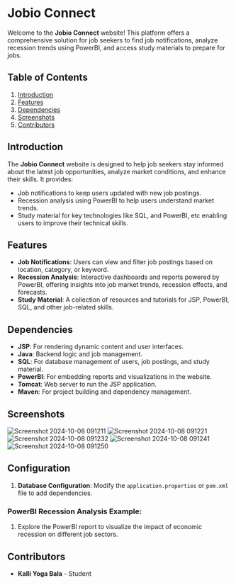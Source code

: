 # Jobio Connect

Welcome to the **Jobio Connect** website! This platform offers a comprehensive solution for job seekers to find job notifications, analyze recession trends using PowerBI, and access study materials to prepare for jobs.

## Table of Contents
1. [Introduction](#introduction)
2. [Features](#features)
3. [Dependencies](#dependencies)
4. [Screenshots](#screenshots)
5. [Contributors](#contributors)

## Introduction
The **Jobio Connect** website is designed to help job seekers stay informed about the latest job opportunities, analyze market conditions, and enhance their skills. It provides:
- Job notifications to keep users updated with new job postings.
- Recession analysis using PowerBI to help users understand market trends.
- Study material for key technologies like SQL, and PowerBI, etc enabling users to improve their technical skills.

## Features
- **Job Notifications**: Users can view and filter job postings based on location, category, or keyword.
- **Recession Analysis**: Interactive dashboards and reports powered by PowerBI, offering insights into job market trends, recession effects, and forecasts.
- **Study Material**: A collection of resources and tutorials for JSP, PowerBI, SQL, and other job-related skills.

## Dependencies
- **JSP**: For rendering dynamic content and user interfaces.
- **Java**: Backend logic and job management.
- **SQL**: For database management of users, job postings, and study material.
- **PowerBI**: For embedding reports and visualizations in the website.
- **Tomcat**: Web server to run the JSP application.
- **Maven**: For project building and dependency management.

## Screenshots
![Screenshot 2024-10-08 091211](https://github.com/user-attachments/assets/4495abfd-520e-44a4-99b1-51309d5ccb92)
![Screenshot 2024-10-08 091221](https://github.com/user-attachments/assets/e97821b5-3abf-41cf-9524-a24a79fada07)
![Screenshot 2024-10-08 091232](https://github.com/user-attachments/assets/cf837289-0eda-483d-baca-12bb8ea1bd96)
![Screenshot 2024-10-08 091241](https://github.com/user-attachments/assets/06ef8923-5058-4f19-9596-972cb4acf3ba)
![Screenshot 2024-10-08 091250](https://github.com/user-attachments/assets/15efa384-a15f-4730-bc15-3f202f9305ac)

## Configuration
1. **Database Configuration**: Modify the `application.properties` or `pom.xml` file to add dependencies.


### PowerBI Recession Analysis Example:
1. Explore the PowerBI report to visualize the impact of economic recession on different job sectors.


## Contributors
- **Kalli Yoga Bala** - Student
